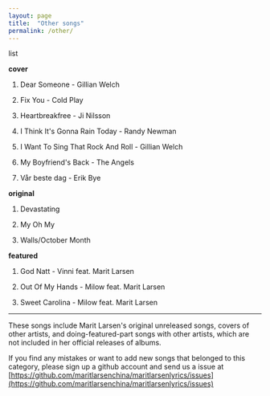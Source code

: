 ```yaml
---
layout: page
title:  "Other songs"
permalink: /other/
---
```

<div class="float">
	<!-- no pic -->
</div>

list

 **cover**
 
 01. Dear Someone - Gillian Welch

 02. Fix You - Cold Play

 03. Heartbreakfree - Ji Nilsson

 04. I Think It's Gonna Rain Today -  Randy Newman

 05. I Want To Sing That Rock And Roll - Gillian Welch

 06. My Boyfriend's Back - The Angels

 07. Vår beste dag - Erik Bye

**original**

 01. Devastating

 01. My Oh My

 03. Walls/October Month

**featured**

 01. God Natt - Vinni feat. Marit Larsen

 02. Out Of My Hands - Milow feat. Marit Larsen
 
 03. Sweet Carolina - Milow feat. Marit Larsen

 <div class="clean"><hr /></div>

 These songs include Marit Larsen's original unreleased songs, covers of other artists, and doing-featured-part songs with other artists, which are not included in her official releases of albums.

 If you find any mistakes or want to add new songs that belonged to this category, please sign up a github account and send us a issue at [https://github.com/maritlarsenchina/maritlarsenlyrics/issues](https://github.com/maritlarsenchina/maritlarsenlyrics/issues)
